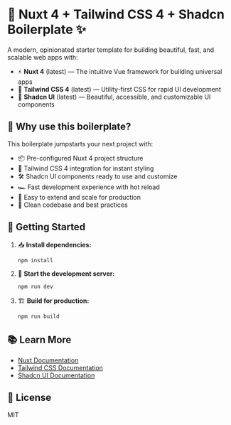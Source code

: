 # 🚀 Nuxt 4 + Tailwind CSS 4 + Shadcn Boilerplate ✨

A modern, opinionated starter template for building beautiful, fast, and scalable web apps with:

- ⚡ **Nuxt 4** (latest) — The intuitive Vue framework for building universal apps
- 🎨 **Tailwind CSS 4** (latest) — Utility-first CSS for rapid UI development
- 🧩 **Shadcn UI** (latest) — Beautiful, accessible, and customizable UI components

## 🌟 Why use this boilerplate?

This boilerplate jumpstarts your next project with:

- 📦 Pre-configured Nuxt 4 project structure
- 🎯 Tailwind CSS 4 integration for instant styling
- 🛠️ Shadcn UI components ready to use and customize
- 🏎️ Fast development experience with hot reload
- 🧪 Easy to extend and scale for production
- 📝 Clean codebase and best practices

## 🚦 Getting Started

1. 📥 **Install dependencies:**

   ```bash
   npm install
   ```

2. 🏃 **Start the development server:**

   ```bash
   npm run dev
   ```

3. 🏗️ **Build for production:**

   ```bash
   npm run build
   ```

## 📚 Learn More

- [Nuxt Documentation](https://nuxt.com/docs)
- [Tailwind CSS Documentation](https://tailwindcss.com/docs)
- [Shadcn UI Documentation](https://ui.shadcn.com/docs)

## 🪪 License

MIT
